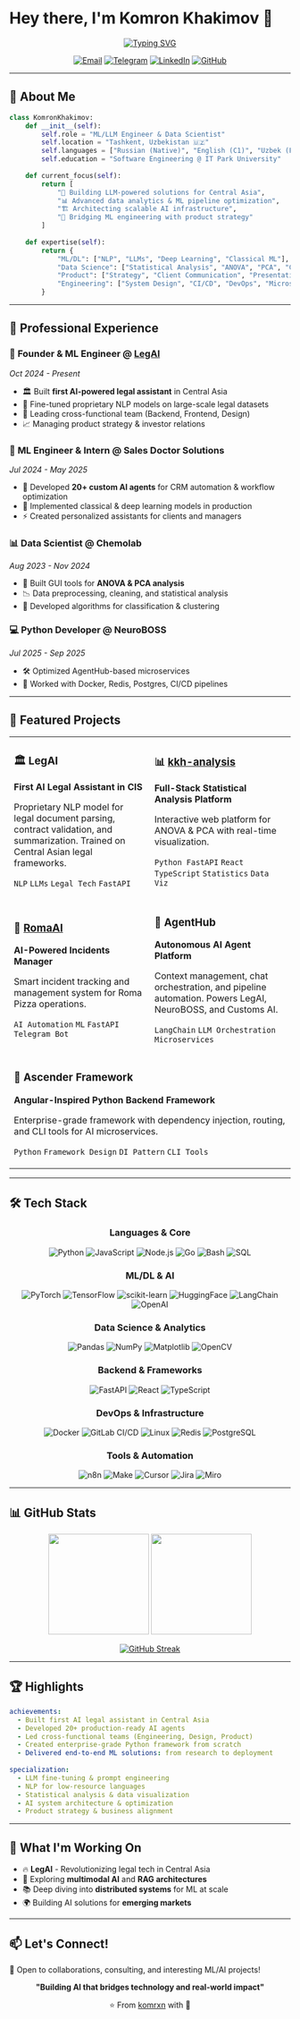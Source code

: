 # Hey there, I'm Komron Khakimov 👋

<div align="center">
  
[![Typing SVG](https://readme-typing-svg.demolab.com?font=Fira+Code&weight=600&size=28&pause=1000&color=6366F1&center=true&vCenter=true&random=false&width=600&lines=ML%2FLLM+Pipeline+Developer;Data+Scientist+%26+Analyst;Product+Manager;Building+AI+for+Central+Asia)](https://git.io/typing-svg)

</div>

<div align="center">
  
[![Email](https://img.shields.io/badge/Email-komronkhakimov17%40gmail.com-D14836?style=for-the-badge&logo=gmail&logoColor=white)](mailto:komronkhakimov17@gmail.com)
[![Telegram](https://img.shields.io/badge/Telegram-%40komrxn-26A5E4?style=for-the-badge&logo=telegram&logoColor=white)](https://t.me/komrxn)
[![LinkedIn](https://img.shields.io/badge/LinkedIn-komrxn-0A66C2?style=for-the-badge&logo=linkedin&logoColor=white)](https://linkedin.com/in/komrxn)
[![GitHub](https://img.shields.io/badge/GitHub-%40komrxn-181717?style=for-the-badge&logo=github&logoColor=white)](https://github.com/komrxn)

</div>

---

## 🚀 About Me

```python
class KomronKhakimov:
    def __init__(self):
        self.role = "ML/LLM Engineer & Data Scientist"
        self.location = "Tashkent, Uzbekistan 🇺🇿"
        self.languages = ["Russian (Native)", "English (C1)", "Uzbek (Fluent)"]
        self.education = "Software Engineering @ IT Park University"
        
    def current_focus(self):
        return [
            "🤖 Building LLM-powered solutions for Central Asia",
            "📊 Advanced data analytics & ML pipeline optimization",
            "🏗️ Architecting scalable AI infrastructure",
            "💼 Bridging ML engineering with product strategy"
        ]
    
    def expertise(self):
        return {
            "ML/DL": ["NLP", "LLMs", "Deep Learning", "Classical ML"],
            "Data Science": ["Statistical Analysis", "ANOVA", "PCA", "Clustering"],
            "Product": ["Strategy", "Client Communication", "Presentations"],
            "Engineering": ["System Design", "CI/CD", "DevOps", "Microservices"]
        }
```

---

## 💼 Professional Experience

### 🎯 **Founder & ML Engineer** @ [LegAI](https://github.com/komrxn) 
*Oct 2024 - Present*
- 🏛️ Built **first AI-powered legal assistant** in Central Asia
- 🔧 Fine-tuned proprietary NLP models on large-scale legal datasets
- 👥 Leading cross-functional team (Backend, Frontend, Design)
- 📈 Managing product strategy & investor relations

### 🤖 **ML Engineer & Intern** @ Sales Doctor Solutions
*Jul 2024 - May 2025*
- 🔬 Developed **20+ custom AI agents** for CRM automation & workflow optimization
- 🚀 Implemented classical & deep learning models in production
- ⚡ Created personalized assistants for clients and managers

### 📊 **Data Scientist** @ Chemolab
*Aug 2023 - Nov 2024*
- 🧪 Built GUI tools for **ANOVA & PCA analysis**
- 📉 Data preprocessing, cleaning, and statistical analysis
- 🎯 Developed algorithms for classification & clustering

### 💻 **Python Developer** @ NeuroBOSS
*Jul 2025 - Sep 2025*
- 🛠️ Optimized AgentHub-based microservices
- 🐳 Worked with Docker, Redis, Postgres, CI/CD pipelines

---

## 🎨 Featured Projects

<table>
<tr>
<td width="50%">

### 🏛️ LegAI
**First AI Legal Assistant in CIS**

Proprietary NLP model for legal document parsing, contract validation, and summarization. Trained on Central Asian legal frameworks.

`NLP` `LLMs` `Legal Tech` `FastAPI`

</td>
<td width="50%">

### 📊 [kkh-analysis](https://github.com/komrxn/kkh-analysis)
**Full-Stack Statistical Analysis Platform**

Interactive web platform for ANOVA & PCA with real-time visualization.

`Python FastAPI` `React TypeScript` `Statistics` `Data Viz`

</td>
</tr>

<tr>
<td width="50%">

### 🍕 [RomaAI](https://github.com/komrxn/RomaAI)
**AI-Powered Incidents Manager**

Smart incident tracking and management system for Roma Pizza operations.

`AI Automation` `ML` `FastAPI` `Telegram Bot`

</td>
<td width="50%">

### 🤖 AgentHub
**Autonomous AI Agent Platform**

Context management, chat orchestration, and pipeline automation. Powers LegAI, NeuroBOSS, and Customs AI.

`LangChain` `LLM Orchestration` `Microservices`

</td>
</tr>

<tr>
<td colspan="2">

### 🎯 Ascender Framework
**Angular-Inspired Python Backend Framework**

Enterprise-grade framework with dependency injection, routing, and CLI tools for AI microservices.

`Python` `Framework Design` `DI Pattern` `CLI Tools`

</td>
</tr>
</table>

---

## 🛠️ Tech Stack

<div align="center">

### Languages & Core
![Python](https://img.shields.io/badge/Python-3776AB?style=for-the-badge&logo=python&logoColor=white)
![JavaScript](https://img.shields.io/badge/JavaScript-F7DF1E?style=for-the-badge&logo=javascript&logoColor=black)
![Node.js](https://img.shields.io/badge/Node.js-339933?style=for-the-badge&logo=nodedotjs&logoColor=white)
![Go](https://img.shields.io/badge/Go-00ADD8?style=for-the-badge&logo=go&logoColor=white)
![Bash](https://img.shields.io/badge/Bash-4EAA25?style=for-the-badge&logo=gnubash&logoColor=white)
![SQL](https://img.shields.io/badge/SQL-4479A1?style=for-the-badge&logo=postgresql&logoColor=white)

### ML/DL & AI
![PyTorch](https://img.shields.io/badge/PyTorch-EE4C2C?style=for-the-badge&logo=pytorch&logoColor=white)
![TensorFlow](https://img.shields.io/badge/TensorFlow-FF6F00?style=for-the-badge&logo=tensorflow&logoColor=white)
![scikit-learn](https://img.shields.io/badge/scikit--learn-F7931E?style=for-the-badge&logo=scikitlearn&logoColor=white)
![HuggingFace](https://img.shields.io/badge/HuggingFace-FFD21E?style=for-the-badge&logo=huggingface&logoColor=black)
![LangChain](https://img.shields.io/badge/LangChain-121212?style=for-the-badge&logo=chainlink&logoColor=white)
![OpenAI](https://img.shields.io/badge/OpenAI-412991?style=for-the-badge&logo=openai&logoColor=white)

### Data Science & Analytics
![Pandas](https://img.shields.io/badge/Pandas-150458?style=for-the-badge&logo=pandas&logoColor=white)
![NumPy](https://img.shields.io/badge/NumPy-013243?style=for-the-badge&logo=numpy&logoColor=white)
![Matplotlib](https://img.shields.io/badge/Matplotlib-11557c?style=for-the-badge&logo=python&logoColor=white)
![OpenCV](https://img.shields.io/badge/OpenCV-5C3EE8?style=for-the-badge&logo=opencv&logoColor=white)

### Backend & Frameworks
![FastAPI](https://img.shields.io/badge/FastAPI-009688?style=for-the-badge&logo=fastapi&logoColor=white)
![React](https://img.shields.io/badge/React-61DAFB?style=for-the-badge&logo=react&logoColor=black)
![TypeScript](https://img.shields.io/badge/TypeScript-3178C6?style=for-the-badge&logo=typescript&logoColor=white)

### DevOps & Infrastructure
![Docker](https://img.shields.io/badge/Docker-2496ED?style=for-the-badge&logo=docker&logoColor=white)
![GitLab CI/CD](https://img.shields.io/badge/GitLab%20CI%2FCD-FC6D26?style=for-the-badge&logo=gitlab&logoColor=white)
![Linux](https://img.shields.io/badge/Linux-FCC624?style=for-the-badge&logo=linux&logoColor=black)
![Redis](https://img.shields.io/badge/Redis-DC382D?style=for-the-badge&logo=redis&logoColor=white)
![PostgreSQL](https://img.shields.io/badge/PostgreSQL-4169E1?style=for-the-badge&logo=postgresql&logoColor=white)

### Tools & Automation
![n8n](https://img.shields.io/badge/n8n-EA4B71?style=for-the-badge&logo=n8n&logoColor=white)
![Make](https://img.shields.io/badge/Make-6D00CC?style=for-the-badge&logo=integromat&logoColor=white)
![Cursor](https://img.shields.io/badge/Cursor-000000?style=for-the-badge&logo=cursor&logoColor=white)
![Jira](https://img.shields.io/badge/Jira-0052CC?style=for-the-badge&logo=jira&logoColor=white)
![Miro](https://img.shields.io/badge/Miro-FFD02F?style=for-the-badge&logo=miro&logoColor=black)

</div>

---

## 📊 GitHub Stats

<div align="center">
  
<img height="180em" src="https://github-readme-stats.vercel.app/api?username=komrxn&show_icons=true&theme=tokyonight&include_all_commits=true&count_private=true"/>
<img height="180em" src="https://github-readme-stats.vercel.app/api/top-langs/?username=komrxn&layout=compact&langs_count=8&theme=tokyonight"/>

</div>

<div align="center">
  
[![GitHub Streak](https://github-readme-streak-stats.herokuapp.com/?user=komrxn&theme=tokyonight)](https://git.io/streak-stats)

</div>

---

## 🏆 Highlights

```yaml
achievements:
  - Built first AI legal assistant in Central Asia
  - Developed 20+ production-ready AI agents
  - Led cross-functional teams (Engineering, Design, Product)
  - Created enterprise-grade Python framework from scratch
  - Delivered end-to-end ML solutions: from research to deployment
  
specialization:
  - LLM fine-tuning & prompt engineering
  - NLP for low-resource languages
  - Statistical analysis & data visualization
  - AI system architecture & optimization
  - Product strategy & business alignment
```

---

## 🎯 What I'm Working On

- 🔥 **LegAI** - Revolutionizing legal tech in Central Asia
- 🚀 Exploring **multimodal AI** and **RAG architectures**
- 📚 Deep diving into **distributed systems** for ML at scale
- 🌍 Building AI solutions for **emerging markets**

---

## 📫 Let's Connect!

💬 Open to collaborations, consulting, and interesting ML/AI projects!

<div align="center">

**"Building AI that bridges technology and real-world impact"**

⭐️ From [komrxn](https://github.com/komrxn) with 💜

</div>
